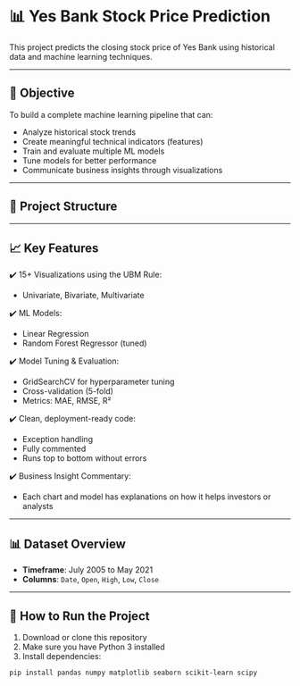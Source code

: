 # 📊 Yes Bank Stock Price Prediction

This project predicts the closing stock price of Yes Bank using historical data and machine learning techniques.

---

## 🧠 Objective

To build a complete machine learning pipeline that can:
- Analyze historical stock trends
- Create meaningful technical indicators (features)
- Train and evaluate multiple ML models
- Tune models for better performance
- Communicate business insights through visualizations

---

## 📁 Project Structure


---

## 📈 Key Features

✔️ 15+ Visualizations using the UBM Rule:
- Univariate, Bivariate, Multivariate

✔️ ML Models:
- Linear Regression
- Random Forest Regressor (tuned)

✔️ Model Tuning & Evaluation:
- GridSearchCV for hyperparameter tuning
- Cross-validation (5-fold)
- Metrics: MAE, RMSE, R²

✔️ Clean, deployment-ready code:
- Exception handling
- Fully commented
- Runs top to bottom without errors

✔️ Business Insight Commentary:
- Each chart and model has explanations on how it helps investors or analysts

---

## 📊 Dataset Overview

- **Timeframe**: July 2005 to May 2021
- **Columns**: `Date`, `Open`, `High`, `Low`, `Close`

---

## 🚀 How to Run the Project

1. Download or clone this repository
2. Make sure you have Python 3 installed
3. Install dependencies:

```bash
pip install pandas numpy matplotlib seaborn scikit-learn scipy

